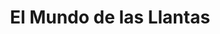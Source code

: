 ---
title: "El Mundo de las Llantas"
url: /santa-tecla/el-mundo-de-las-llantas/
shop: neumáticos
---